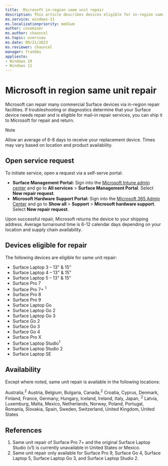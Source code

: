 ```yaml
---
title:  Microsoft in-region same unit repair
description: This article describes devices eligible for in-region same unit repair.
ms.service: windows-11
ms.localizationpriority: medium
author: coveminer
ms.author: chauncel
ms.topic: overview
ms.date: 09/21/2023
ms.reviewer: chauncel
manager: frankbu
appliesto:
- Windows 10
- Windows 11
---
```


# Microsoft in region same unit repair

Microsoft can repair many commercial Surface devices via in-region repair facilities. If troubleshooting or diagnostics determine that your Surface device needs repair and is eligible for mail-in repair services, you can ship it to Microsoft for repair and return.

> [!NOTE]
> Allow an average of 6-8 days to receive your replacement device. Times may vary based on location and product availability.

## Open service request

To initiate service, open a request via a self-serve portal:

- **Surface Management Portal:** Sign into the [Microsoft Intune admin center](https://go.microsoft.com/fwlink/?linkid=2109431) and go to **All services** > **Surface Management Portal**. Select **New repair request**.
- **Microsoft Hardware Support Portal:** Sign into the [Microsoft 365 Admin Center](https://admin.microsoft.com/AdminPortal) and go to **Show all** > **Support** > **Microsoft hardware support**. Select **New repair request**.

Upon successful repair, Microsoft returns the device to your shipping
address. Average turnaround time is 6-12 calendar days depending on your location and supply chain availability.

## Devices eligible for repair

The following devices are eligible for same unit repair:

- Surface Laptop 3 – 13" & 15"
- Surface Laptop 4 – 13" & 15"
- Surface Laptop 5 – 13" & 15"
- Surface Pro 7
- Surface Pro 7+ <sup>1</sup>
- Surface Pro 8
- Surface Pro 9
- Surface Laptop Go
- Surface Laptop Go 2
- Surface Laptop Go 3
- Surface Go 2
- Surface Go 3
- Surface Go 4
- Surface Pro X
- Surface Laptop Studio<sup>1</sup>
- Surface Laptop Studio 2
- Surface Laptop SE

## Availability

Except where noted, same unit repair is available in the following locations:

Australia,<sup>2</sup> Austria, Belgium, Bulgaria, Canada,<sup>2</sup>  Croatia, Cyprus, Denmark, Finland, France, Germany, Hungary, Iceland, Ireland, Italy, Japan, <sup>2</sup> Latvia, Luxemburg, Malta, Mexico, Netherlands, Norway, Poland, Portugal, Romania, Slovakia, Spain, Sweden, Switzerland, United Kingdom, United States

## References

1. Same unit repair of Surface Pro 7+ and the original Surface Laptop Studio (v1) is currently unavailable in United States or Mexico.
2. Same unit repair only available for Surface Pro 9, Surface Go 4, Surface Laptop 5, Surface Laptop Go 3, and Surface Laptop Studio 2.